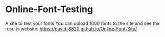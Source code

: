 # Online-Font-Testing
A site to test your fonts You can upload 1000 fonts to the site and see the results
website: 
https://navid-8820.github.io/Online-Font-Site/
